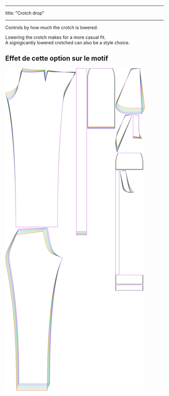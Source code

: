 - - -
title: "Crotch drop"
- - -

Controls by how much the crotch is lowered.

Lowering the crotch makes for a more casual fit.  
A signigicantly lowered crotched can also be a style choice.

## Effet de cette option sur le motif

![This image shows the effect of this option by superimposing several variants that have a different value for this option](charlie_crotchdrop_sample.svg "Effet de cette option sur le modèle")
